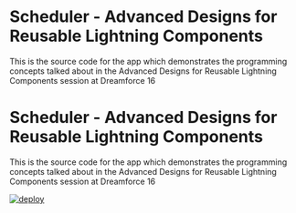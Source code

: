 # Scheduler - Advanced Designs for Reusable Lightning Components
This is the source code for the app which demonstrates the programming concepts talked about in the Advanced Designs for Reusable Lightning Components session at Dreamforce 16

# Scheduler - Advanced Designs for Reusable Lightning Components
This is the source code for the app which demonstrates the programming concepts talked about in the Advanced Designs for Reusable Lightning Components session at Dreamforce 16

<a href="https://githubsfdeploy.herokuapp.com/app/githubdeploy/rbirrielaltimetrik/scheduler">
<img data-attachment-id="1966" data-permalink="https://andyinthecloud.com/2014/09/27/the-new-github-deploy-to-salesforce-tool-button/deploy/" data-orig-file="https://andrewfawcett.files.wordpress.com/2014/09/deploy.png?w=820" data-orig-size="151,28" data-comments-opened="1" data-image-meta="{&quot;aperture&quot;:&quot;0&quot;,&quot;credit&quot;:&quot;&quot;,&quot;camera&quot;:&quot;&quot;,&quot;caption&quot;:&quot;&quot;,&quot;created_timestamp&quot;:&quot;0&quot;,&quot;copyright&quot;:&quot;&quot;,&quot;focal_length&quot;:&quot;0&quot;,&quot;iso&quot;:&quot;0&quot;,&quot;shutter_speed&quot;:&quot;0&quot;,&quot;title&quot;:&quot;&quot;,&quot;orientation&quot;:&quot;0&quot;}" data-image-title="deploy" data-image-description="" data-medium-file="https://andrewfawcett.files.wordpress.com/2014/09/deploy.png?w=820?w=151" data-large-file="https://andrewfawcett.files.wordpress.com/2014/09/deploy.png?w=820?w=151" class="alignnone size-full wp-image-1966" src="https://andrewfawcett.files.wordpress.com/2014/09/deploy.png?w=820" alt="deploy">
</a>

